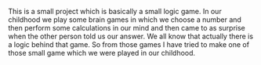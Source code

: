 This is a small project which is basically a small logic game.
In our childhood we play some brain games in which we choose a number and then perform some calculations in our mind and then came to as surprise when the other person told us our answer. We all know that actually there is a logic behind that game.
So from those games I have tried to make one of those small game which we were played in our childhood.
